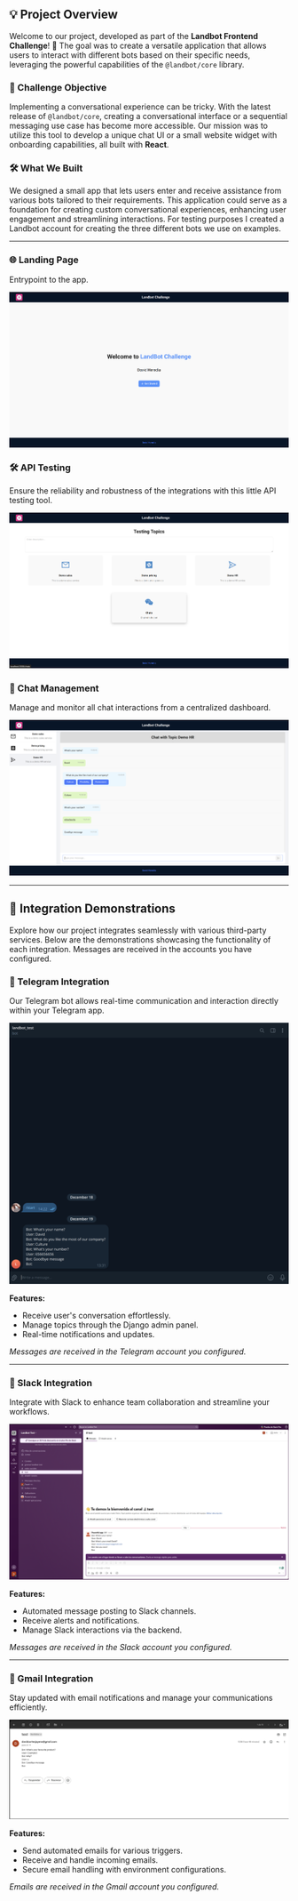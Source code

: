 ## 💡 Project Overview

Welcome to our project, developed as part of the **Landbot Frontend Challenge**! 🚀 The goal was to create a versatile application that allows users to interact with different bots based on their specific needs, leveraging the powerful capabilities of the `@landbot/core` library.

### 🎯 Challenge Objective

Implementing a conversational experience can be tricky. With the latest release of `@landbot/core`, creating a conversational interface or a sequential messaging use case has become more accessible. Our mission was to utilize this tool to develop a unique chat UI or a small website widget with onboarding capabilities, all built with **React**.

### 🛠️ What We Built

We designed a small app that lets users enter and receive assistance from various bots tailored to their requirements. This application could serve as a foundation for creating custom conversational experiences, enhancing user engagement and streamlining interactions. For testing purposes I created a Landbot account for creating the three different bots we use on examples.

---

### 🌐 Landing Page

Entrypoint to the app.

![Landing Page](images/landing.png)

### 🛠️ API Testing

Ensure the reliability and robustness of the integrations with this little API testing tool.

![API Testing](images/api_test.png)


### 💬 Chat Management

Manage and monitor all chat interactions from a centralized dashboard.

![Chat Management](images/chats.png)


---

## 🎉 Integration Demonstrations

Explore how our project integrates seamlessly with various third-party services. Below are the demonstrations showcasing the functionality of each integration. Messages are received in the accounts you have configured.


### 🤖 Telegram Integration

Our Telegram bot allows real-time communication and interaction directly within your Telegram app.

![Telegram Integration](images/working_telegram.png)

**Features:**
- Receive user's conversation effortlessly.
- Manage topics through the Django admin panel.
- Real-time notifications and updates.

*Messages are received in the Telegram account you configured.*

---

### 💬 Slack Integration

Integrate with Slack to enhance team collaboration and streamline your workflows.

![Slack Integration](images/working_slack.png)

**Features:**
- Automated message posting to Slack channels.
- Receive alerts and notifications.
- Manage Slack interactions via the backend.

*Messages are received in the Slack account you configured.*

---

### 📧 Gmail Integration

Stay updated with email notifications and manage your communications efficiently.

![Gmail Integration](images/working_gmail.png)

**Features:**
- Send automated emails for various triggers.
- Receive and handle incoming emails.
- Secure email handling with environment configurations.

*Emails are received in the Gmail account you configured.*


